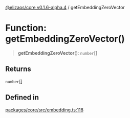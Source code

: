 [@elizaos/core v0.1.6-alpha.4](../index.md) / getEmbeddingZeroVector

# Function: getEmbeddingZeroVector()

> **getEmbeddingZeroVector**(): `number`[]

## Returns

`number`[]

## Defined in

[packages/core/src/embedding.ts:118](https://github.com/elizaos/eliza/blob/main/packages/core/src/embedding.ts#L118)
